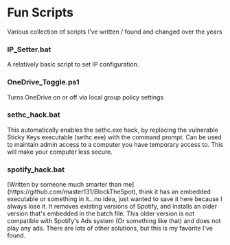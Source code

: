 # Fun Scripts
Various collection of scripts I've written / found and changed over the years

<h3> IP_Setter.bat  </h3>
A relatively basic script to set IP configuration.  

<h3> OneDrive_Toggle.ps1  </h3>
Turns OneDrive on or off via local group policy settings

<h3> sethc_hack.bat  </h3>
This automatically enables the sethc.exe hack, by replacing the vulnerable Sticky Keys executable (sethc.exe) with the command prompt.  Can be used to maintain admin access to a computer you have temporary access to.  This will make your computer less secure.

<h3> spotify_hack.bat  </h3>
[Written by someone much smarter than me](https://github.com/master131/BlockTheSpot), think it has an embedded executable or something in it...no idea, just wanted to save it here because I always lose it.  It removes existing versions of Spotify, and installs an older version that's embedded in the batch file.  This older version is not compatible with Spotify's Ads system (Or something like that) and does not play any ads.   There are lots of other solutions, but this is my favorite I've found.  
